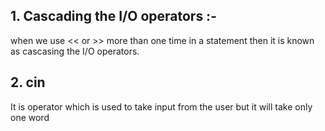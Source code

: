 ## 1. Cascading the I/O operators :-
when we use << or >> more than one time in a statement then it is known as cascasing the I/O operators.

## 2. cin 
It is operator which is used to take input from the user but it will take only one word 
